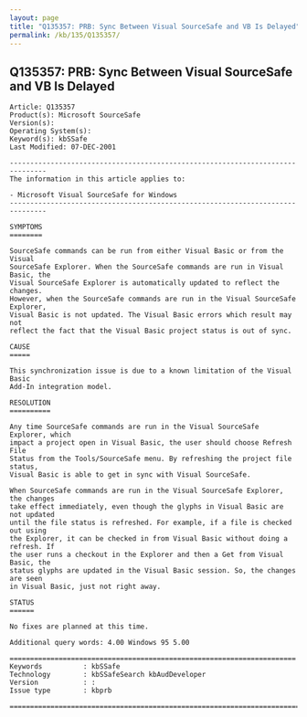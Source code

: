 ```yaml
---
layout: page
title: "Q135357: PRB: Sync Between Visual SourceSafe and VB Is Delayed"
permalink: /kb/135/Q135357/
---
```


## Q135357: PRB: Sync Between Visual SourceSafe and VB Is Delayed

	Article: Q135357
	Product(s): Microsoft SourceSafe
	Version(s): 
	Operating System(s): 
	Keyword(s): kbSSafe
	Last Modified: 07-DEC-2001
	
	-------------------------------------------------------------------------------
	The information in this article applies to:
	
	- Microsoft Visual SourceSafe for Windows 
	-------------------------------------------------------------------------------
	
	SYMPTOMS
	========
	
	SourceSafe commands can be run from either Visual Basic or from the Visual
	SourceSafe Explorer. When the SourceSafe commands are run in Visual Basic, the
	Visual SourceSafe Explorer is automatically updated to reflect the changes.
	However, when the SourceSafe commands are run in the Visual SourceSafe Explorer,
	Visual Basic is not updated. The Visual Basic errors which result may not
	reflect the fact that the Visual Basic project status is out of sync.
	
	CAUSE
	=====
	
	This synchronization issue is due to a known limitation of the Visual Basic
	Add-In integration model.
	
	RESOLUTION
	==========
	
	Any time SourceSafe commands are run in the Visual SourceSafe Explorer, which
	impact a project open in Visual Basic, the user should choose Refresh File
	Status from the Tools/SourceSafe menu. By refreshing the project file status,
	Visual Basic is able to get in sync with Visual SourceSafe.
	
	When SourceSafe commands are run in the Visual SourceSafe Explorer, the changes
	take effect immediately, even though the glyphs in Visual Basic are not updated
	until the file status is refreshed. For example, if a file is checked out using
	the Explorer, it can be checked in from Visual Basic without doing a refresh. If
	the user runs a checkout in the Explorer and then a Get from Visual Basic, the
	status glyphs are updated in the Visual Basic session. So, the changes are seen
	in Visual Basic, just not right away.
	
	STATUS
	======
	
	No fixes are planned at this time.
	
	Additional query words: 4.00 Windows 95 5.00
	
	======================================================================
	Keywords          : kbSSafe 
	Technology        : kbSSafeSearch kbAudDeveloper
	Version           : :
	Issue type        : kbprb
	
	=============================================================================
	
